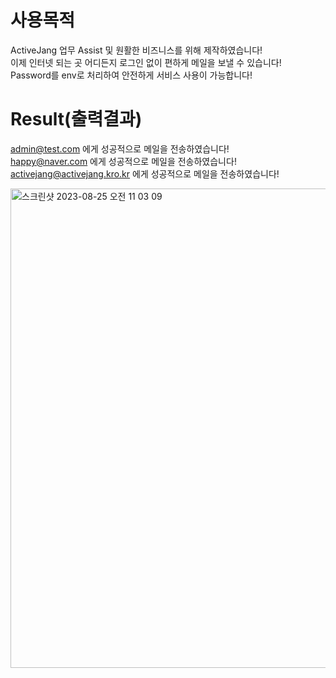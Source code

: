 # 사용목적
 ActiveJang 업무 Assist 및 원활한 비즈니스를 위해 제작하였습니다! <br>
 이제 인터넷 되는 곳 어디든지 로그인 없이 편하게 메일을 보낼 수 있습니다! <br>
 Password를 env로 처리하여 안전하게 서비스 사용이 가능합니다! <br>
 

# Result(출력결과)
admin@test.com 에게 성공적으로 메일을 전송하였습니다!  <br>
happy@naver.com 에게 성공적으로 메일을 전송하였습니다! <br>
activejang@activejang.kro.kr 에게 성공적으로 메일을 전송하였습니다! <br>

<img width="767" alt="스크린샷 2023-08-25 오전 11 03 09" src="https://github.com/jangwonjun/certcode_sending_email/assets/41234293/4c26f972-01af-407e-9cc3-3143796f9520">
